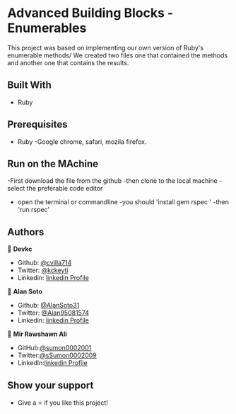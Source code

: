 # Advanced Building Blocks - Enumerables

This project was based on implementing our own version of Ruby's enumerable methods/
We created two files one that contained the methods and another one that contains
the results.

## Built With

- Ruby

## Prerequisites

- Ruby
-Google chrome, safari, mozila firefox.

## Run on the MAchine
-First download the file from the github
-then clone to the local machine 
-select the preferable code editor
- open the terminal or commandline
-you should 'install gem rspec '
-then 'run rspec'




## Authors

👤 **Devkc**

- Github: [@cvilla714](https://github.com/cvilla714)
- Twitter: [@kckeyti](https://twitter.com/kckeyti)
- Linkedin: [linkedin Profile](https://www.linkedin.com/in/cosmel-villalobos-1900531aa/)

👤 **Alan Soto**

- Github: [@AlanSoto31](https://github.com/AlanSoto31)
- Twitter: [@Alan95081574](https://twitter.com/Alan95081574)
- Linkedin: [linkedin Profile](https://www.linkedin.com/in/alan-soto-valle-b9a0511aa/)

👤 **Mir Rawshawn Ali**
- GitHub:[@sumon0002001](https://github.com/sumon0002001)
- Twitter:[@sSumon0002009](https://twitter.com/Sumon0002009)
- LinkedIn:[linkedin Profile](https://www.linkedin.com/in/faru-stefen-803364172/)


## Show your support

- Give a ⭐️ if you like this project!
